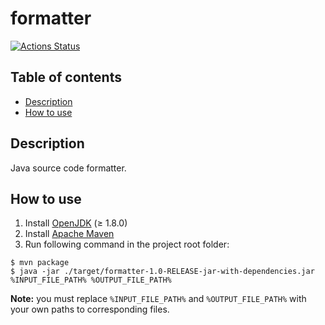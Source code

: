 # formatter

[![Actions Status](https://github.com/hu553in/formatter/workflows/Maven%20CI/badge.svg)](https://github.com/hu553in/formatter/actions)

## Table of contents

* [Description](#description)
* [How to use](#how-to-use)

## Description

Java source code formatter.

## How to use

1) Install [OpenJDK](https://openjdk.java.net) (≥ 1.8.0)
2) Install [Apache Maven](https://maven.apache.org)
3) Run following command in the project root folder:

```console
$ mvn package
$ java -jar ./target/formatter-1.0-RELEASE-jar-with-dependencies.jar %INPUT_FILE_PATH% %OUTPUT_FILE_PATH%
```

**Note:** you must replace `%INPUT_FILE_PATH%` and `%OUTPUT_FILE_PATH%` with your own paths to corresponding files.
